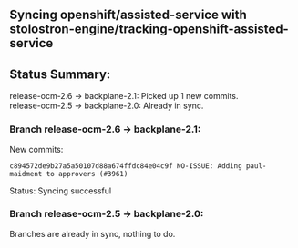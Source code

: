 ## Syncing openshift/assisted-service with stolostron-engine/tracking-openshift-assisted-service

## Status Summary:

release-ocm-2.6 -> backplane-2.1: Picked up 1 new commits.  
release-ocm-2.5 -> backplane-2.0: Already in sync.  

### Branch release-ocm-2.6 -> backplane-2.1:

New commits:

```
c894572de9b27a5a50107d88a674ffdc84e04c9f NO-ISSUE: Adding paul-maidment to approvers (#3961)
```

Status: Syncing successful

### Branch release-ocm-2.5 -> backplane-2.0:

Branches are already in sync, nothing to do.
